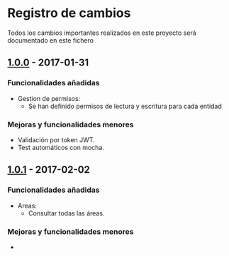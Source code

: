 # Registro de cambios
Todos los cambios importantes realizados en este proyecto será documentado en este fichero

## [1.0.0] - 2017-01-31
### Funcionalidades añadidas
- Gestion de permisos:
	- Se han definido permisos de lectura y escritura para cada entidad

### Mejoras y funcionalidades menores
- Validación por token JWT.
- Test automáticos con mocha.

## [1.0.1] - 2017-02-02
### Funcionalidades añadidas
- Areas:
	- Consultar todas las áreas.

### Mejoras y funcionalidades menores
- 


[1.0.0]: https://api.kyroslbs.com/
[1.0.1]: https://api.kyroslbs.com/